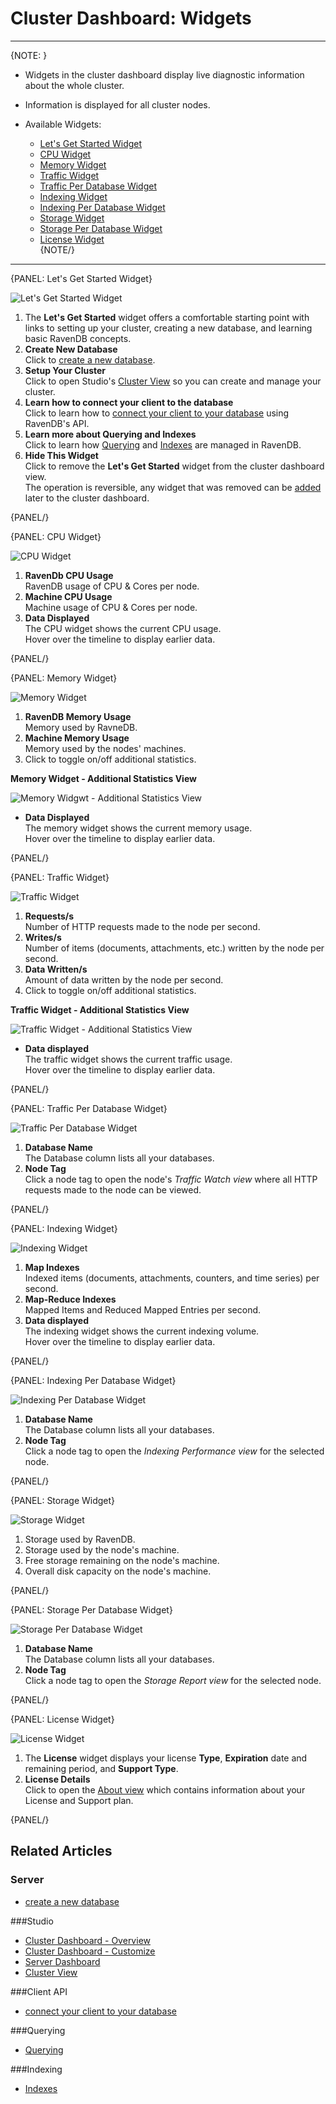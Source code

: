 ﻿# Cluster Dashboard: Widgets
---

{NOTE: }

* Widgets in the cluster dashboard display live diagnostic information about the whole cluster.  
* Information is displayed for all cluster nodes.  

* Available Widgets:  
  * [Let's Get Started Widget](../../../studio/cluster/cluster-dashboard/cluster-dashboard-widgets#let)  
  * [CPU Widget](../../../studio/cluster/cluster-dashboard/cluster-dashboard-widgets#cpu-widget)  
  * [Memory Widget](../../../studio/cluster/cluster-dashboard/cluster-dashboard-widgets#memory-widget)  
  * [Traffic Widget](../../../studio/cluster/cluster-dashboard/cluster-dashboard-widgets#traffic-widget)  
  * [Traffic Per Database Widget](../../../studio/cluster/cluster-dashboard/cluster-dashboard-widgets#traffic-per-database-widget)  
  * [Indexing Widget](../../../studio/cluster/cluster-dashboard/cluster-dashboard-widgets#indexing-widget)  
  * [Indexing Per Database Widget](../../../studio/cluster/cluster-dashboard/cluster-dashboard-widgets#indexing-per-database-widget)  
  * [Storage Widget](../../../studio/cluster/cluster-dashboard/cluster-dashboard-widgets#storage-widget)  
  * [Storage Per Database Widget](../../../studio/cluster/cluster-dashboard/cluster-dashboard-widgets#storage-per-database-widget)  
  * [License Widget](../../../studio/cluster/cluster-dashboard/cluster-dashboard-widgets#license-widget)  
{NOTE/}

---

{PANEL: Let's Get Started Widget}

![Let's Get Started Widget](images/cluster-dashboard-09-lets-get-started-widget.png "Let's Get Started Widget")

1. The **Let's Get Started** widget offers a comfortable starting point with links 
   to setting up your cluster, creating a new database, and learning basic RavenDB concepts.  
2. **Create New Database**  
   Click to [create a new database](../../../studio/database/create-new-database/general-flow).  
3. **Setup Your Cluster**  
   Click to open Studio's [Cluster View](../../../studio/cluster/cluster-view) 
   so you can create and manage your cluster.  
4. **Learn how to connect your client to the database**  
   Click to learn how to [connect your client to your database](../../../start/getting-started#documentstore) using RavenDB's API.  
5. **Learn more about Querying and Indexes**  
   Click to learn how [Querying](../../../client-api/session/querying/what-is-rql) 
   and [Indexes](../../../indexes/what-are-indexes) are managed in RavenDB.  
6. **Hide This Widget**  
   Click to remove the **Let's Get Started** widget from the cluster dashboard view.  
   The operation is reversible, any widget that was removed can be [added](../../../studio/cluster/cluster-dashboard/cluster-dashboard-customize#add-widget) 
   later to the cluster dashboard.  

{PANEL/}

{PANEL: CPU Widget}

![CPU Widget](images/cluster-dashboard-10-cpu-widget.png "CPU Widget")

1. **RavenDb CPU Usage**  
   RavenDB usage of CPU & Cores per node.  
2. **Machine CPU Usage**  
   Machine usage of CPU & Cores per node.  
3. **Data Displayed**  
   The CPU widget shows the current CPU usage.  
   Hover over the timeline to display earlier data.  
   

{PANEL/}

{PANEL: Memory Widget}

![Memory Widget](images/cluster-dashboard-11_1-memory-widget.png "Memory Widget")

1. **RavenDB Memory Usage**  
   Memory used by RavneDB.  
2. **Machine Memory Usage**  
   Memory used by the nodes' machines.  
3. Click to toggle on/off additional statistics.  

**Memory Widget - Additional Statistics View**  

![Memory Widgwt - Additional Statistics View](images/cluster-dashboard-11_2-memory-widget-details.png "Memory Widgwt - Additional Statistics View")

* **Data Displayed**  
  The memory widget shows the current memory usage.  
  Hover over the timeline to display earlier data.  
  

{PANEL/}

{PANEL: Traffic Widget}

![Traffic Widget](images/cluster-dashboard-12_1-traffic-widget.png "Traffic Widget")

1. **Requests/s**  
   Number of HTTP requests made to the node per second.  
2. **Writes/s**  
   Number of items (documents, attachments, etc.) written by the node per second.  
3. **Data Written/s**  
   Amount of data written by the node per second.  
4. Click to toggle on/off additional statistics.  

**Traffic Widget - Additional Statistics View**  

![Traffic Widget - Additional Statistics View](images/cluster-dashboard-12_2-traffic-widget-details.png "Traffic Widget - Additional Statistics View")

* **Data displayed**  
  The traffic widget shows the current traffic usage.  
  Hover over the timeline to display earlier data.  

{PANEL/}

{PANEL: Traffic Per Database Widget}

![Traffic Per Database Widget](images/cluster-dashboard-13-traffic-per-database-widget.png "Traffic Per Database Widget")

1. **Database Name**  
   The Database column lists all your databases.  
2. **Node Tag**  
   Click a node tag to open the node's _Traffic Watch view_ where all HTTP requests made to the node can be viewed.  

{PANEL/}

{PANEL: Indexing Widget}

![Indexing Widget](images/cluster-dashboard-14-indexing-widget.png "Indexing Widget")

1. **Map Indexes**  
   Indexed items (documents, attachments, counters, and time series) per second.  
2. **Map-Reduce Indexes**  
   Mapped Items and Reduced Mapped Entries per second.  
3. **Data displayed**  
   The indexing widget shows the current indexing volume.  
   Hover over the timeline to display earlier data.  
  

{PANEL/}

{PANEL: Indexing Per Database Widget}

![Indexing Per Database Widget](images/cluster-dashboard-15-indexing-per-database-widget.png "Indexing Per Database Widget")

1. **Database Name**  
   The Database column lists all your databases.  
2. **Node Tag**  
   Click a node tag to open the _Indexing Performance view_ for the selected node.  

{PANEL/}

{PANEL: Storage Widget}

![Storage Widget](images/cluster-dashboard-16-storage-widget.png "Storage Widget")

1. Storage used by RavenDB.  
2. Storage used by the node's machine.  
3. Free storage remaining on the node's machine.  
4. Overall disk capacity on the node's machine.  

{PANEL/}

{PANEL: Storage Per Database Widget}

![Storage Per Database Widget](images/cluster-dashboard-17-storage-per-database-widget.png "Storage Per Database Widget")

1. **Database Name**  
   The Database column lists all your databases.  
2. **Node Tag**  
   Click a node tag to open the _Storage Report view_ for the selected node.  

{PANEL/}

{PANEL: License Widget}

![License Widget](images/cluster-dashboard-18-license-widget.png "License Widget")

1. The **License** widget displays your license **Type**, **Expiration** 
   date and remaining period, and **Support Type**.  
2. **License Details**  
   Click to open the [About view](../../../start/licensing/licensing-overview) which contains information about your 
   License and Support plan.  

{PANEL/}

## Related Articles  

### Server
- [create a new database](../../../studio/database/create-new-database/general-flow)

###Studio
- [Cluster Dashboard - Overview](../../../studio/cluster/cluster-dashboard/cluster-dashboard-overview)  
- [Cluster Dashboard - Customize](../../../studio/cluster/cluster-dashboard/cluster-dashboard-customize)  
- [Server Dashboard](../../../studio/server/server-dashboard)  
- [Cluster View](../../../studio/cluster/cluster-view)

###Client API
- [connect your client to your database](../../../start/getting-started#documentstore)

###Querying
- [Querying](../../../client-api/session/querying/what-is-rql) 

###Indexing
- [Indexes](../../../indexes/what-are-indexes)
